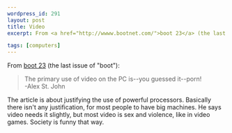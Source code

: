 ```yaml
--- 
wordpress_id: 291
layout: post
title: Video
excerpt: From <a href="http://wwww.bootnet.com/">boot 23</a> (the last issue of "boot"):<blockquote>The primary use of video on the PC is--you guessed it--porn!<br>-Alex St. John</blockquote><p>The article is about justifying the use of powerful processors.  Basically there isn't any justification, for most people to have big machines.  He says video needs it slightly, but most video is sex and violence, like in video games.  Society is funny that way.

tags: [computers]
---
```


From <a href="http://www.bootnet.com/">boot 23</a> (the last issue of "boot"):<blockquote>The primary use of video on the PC is--you guessed it--porn!<br>-Alex St. John</blockquote><p>The article is about justifying the use of powerful processors.  Basically there isn't any justification, for most people to have big machines.  He says video needs it slightly, but most video is sex and violence, like in video games.  Society is funny that way.
